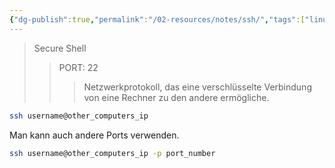 ```yaml
---
{"dg-publish":true,"permalink":"/02-resources/notes/ssh/","tags":["linux/command","windows/command","netzwerk/protocol"]}
---
```


>Secure Shell
>>PORT: 22
>>> Netzwerkprotokoll, das eine verschlüsselte Verbindung von eine Rechner zu den andere ermögliche.

```bash
ssh username@other_computers_ip
```

Man kann auch andere Ports verwenden.
```bash
ssh username@other_computers_ip -p port_number
```
